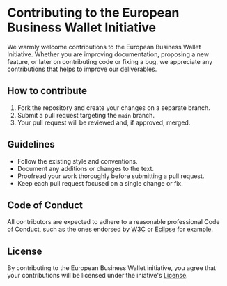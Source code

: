 # Contributing to the European Business Wallet Initiative

We warmly welcome contributions to the European Business Wallet Initiative. Whether you 
are improving documentation, proposing a new feature, or later on contributing code or 
fixing a bug, we appreciate any contributions that helps to improve our deliverables.

## How to contribute

1. Fork the repository and create your changes on a separate branch.
2. Submit a pull request targeting the `main` branch.
3. Your pull request will be reviewed and, if approved, merged.

## Guidelines

- Follow the existing style and conventions.
- Document any additions or changes to the text.
- Proofread your work thoroughly before submitting a pull request.
- Keep each pull request focused on a single change or fix.

## Code of Conduct

All contributors are expected to adhere to a reasonable professional Code of Conduct, such 
as the ones endorsed by [W3C](https://www.w3.org/policies/code-of-conduct/) or 
[Eclipse](https://www.eclipse.org/org/documents/Community_Code_of_Conduct.php) for example.

## License

By contributing to the European Business Wallet initiative, you agree that your contributions will
be licensed under the iniative's [License](LICENSE.md).

